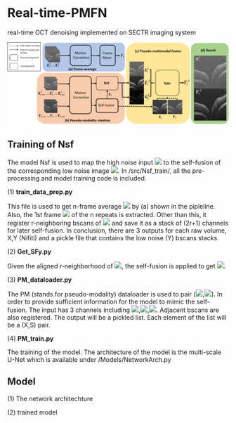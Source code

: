 # Real-time-PMFN
real-time OCT denoising implemented on SECTR imaging system

<p align="center">
  <img src="/imgs/PMFN.png" width="850" title="PMFN pipeline">
</p>

## Training of Nsf
The model Nsf is used to map the high noise input <img src="https://render.githubusercontent.com/render/math?math=X_{i}"> to the self-fusion of the corresponding low noise image <img src="https://render.githubusercontent.com/render/math?math=S_{i}">. In /src/Nsf_train/, all the pre-processing and model training code is included. 

(1) **train_data_prep.py**

This file is used to get n-frame average <img src="https://render.githubusercontent.com/render/math?math=Y_{i}"> by (a) shown in the pipleline. Also, the 1st frame <img src="https://render.githubusercontent.com/render/math?math=X^{1}"> of the n repeats is extracted. Other than this, it register r-neighboring bscans of <img src="https://render.githubusercontent.com/render/math?math=Y_{i}"> and save it as a stack of (2r+1) channels for later self-fusion. In conclusion, there are 3 outputs for each raw volume, X,Y (Nifiti) and a pickle file that contains the low noise (Y) bscans stacks. 

(2) **Get_SFy.py**

Given the aligned r-neighborhood of <img src="https://render.githubusercontent.com/render/math?math=Y_{i}">, the self-fusion is applied to get <img src="https://render.githubusercontent.com/render/math?math=S_{i}">. 

(3) **PM_dataloader.py**

The PM (stands for pseudo-modality) dataloader is used to pair (<img src="https://render.githubusercontent.com/render/math?math=X_{i}">,<img src="https://render.githubusercontent.com/render/math?math=S_{i}">). In order to provide sufficient information for the model to mimic the self-fusion. The input has 3 channels including <img src="https://render.githubusercontent.com/render/math?math=X_{i-1}">,<img src="https://render.githubusercontent.com/render/math?math=X_{i}">,<img src="https://render.githubusercontent.com/render/math?math=X_{i+1}">. Adjacent bscans are also registered. The output will be a pickled list. Each element of the list will be a (X,S) pair.

(4) **PM_train.py**

The training of the model. The architecture of the model is the multi-scale U-Net which is available under /Models/NetworkArch.py

## Model

(1) The network architechture

(2) trained model
